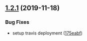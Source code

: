 ## [1.2.1](https://github.com/theBenForce/openapi-markdown/compare/v1.2.0...v1.2.1) (2019-11-18)


### Bug Fixes

* setup travis deployment ([175eabf](https://github.com/theBenForce/openapi-markdown/commit/175eabf6efd3a9050f677439c60fb646a2bbeccd))
